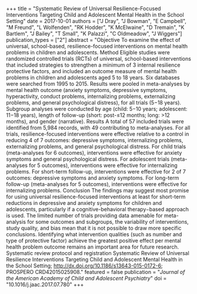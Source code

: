 +++
title = "Systematic Review of Universal Resilience-Focused Interventions Targeting Child and Adolescent Mental Health in the School Setting"
date = 2017-10-01
authors = ["J Dray", "J Bowman", "E Campbell", "M Freund", "L Wolfenden", "RK Hodder", "K McElwaine", "D Tremain", "K Bartlem", "J Bailey", "T Small", "K Palazzi", "C Oldmeadow", "J Wiggers"]
publication_types = ["2"]
abstract = "Objective To examine the effect of universal, school-based, resilience-focused interventions on mental health problems in children and adolescents. Method Eligible studies were randomized controlled trials (RCTs) of universal, school-based interventions that included strategies to strengthen a minimum of 3 internal resilience protective factors, and included an outcome measure of mental health problems in children and adolescents aged 5 to 18 years. Six databases were searched from 1995 to 2015. Results were pooled in meta-analyses by mental health outcome (anxiety symptoms, depressive symptoms, hyperactivity, conduct problems, internalizing problems, externalizing problems, and general psychological distress), for all trials (5−18 years). Subgroup analyses were conducted by age (child: 5−10 years; adolescent: 11−18 years), length of follow-up (short: post-≤12 months; long: >12 months), and gender (narrative). Results A total of 57 included trials were identified from 5,984 records, with 49 contributing to meta-analyses. For all trials, resilience-focused interventions were effective relative to a control in reducing 4 of 7 outcomes: depressive symptoms, internalizing problems, externalizing problems, and general psychological distress. For child trials (meta-analyses for 6 outcomes), interventions were effective for anxiety symptoms and general psychological distress. For adolescent trials (meta-analyses for 5 outcomes), interventions were effective for internalizing problems. For short-term follow-up, interventions were effective for 2 of 7 outcomes: depressive symptoms and anxiety symptoms. For long-term follow-up (meta-analyses for 5 outcomes), interventions were effective for internalizing problems. Conclusion The findings may suggest most promise for using universal resilience-focused interventions at least for short-term reductions in depressive and anxiety symptoms for children and adolescents, particularly if a cognitive-behavioral therapy−based approach is used. The limited number of trials providing data amenable for meta-analysis for some outcomes and subgroups, the variability of interventions, study quality, and bias mean that it is not possible to draw more specific conclusions. Identifying what intervention qualities (such as number and type of protective factor) achieve the greatest positive effect per mental health problem outcome remains an important area for future research. Systematic review protocol and registration Systematic Review of Universal Resilience Interventions Targeting Child and Adolescent Mental Health in the School Setting; http://dx.doi.org/10.1186/s13643-015-0172-6; PROSPERO CRD42015025908."
featured = false
publication = "*Journal of the American Academy of Child and Adolescent Psychiatry*"
doi = "10.1016/j.jaac.2017.07.780"
+++

